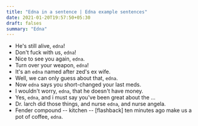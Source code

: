```yaml
---
title: "Edna in a sentence | Edna example sentences"
date: 2021-01-20T19:57:50+05:30
draft: falses
summary: "Edna"
---
```

- He's still alive, `edna`!
- Don't fuck with us, `edna`!
- Nice to see you again, `edna`.
- Turn over your weapon, `edna`!
- It's an `edna` named after zed's ex wife.
- Well, we can only guess about that, `edna`.
- Now `edna` says you short-changed your last meds.
- I wouldn't worry, `edna`, that he doesn't have money.
- Yes, `edna`, and i must say you've been great about the ...
- Dr. larch did those things, and nurse `edna`, and nurse angela.
- Fender compound -- kitchen -- [flashback] ten minutes ago make us a pot of coffee, `edna`.
                 
